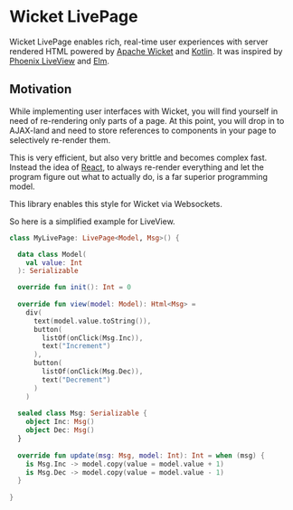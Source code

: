# Wicket LivePage

Wicket LivePage enables rich, real-time user experiences with server
rendered HTML powered by [Apache Wicket][wicket] and
[Kotlin][kotlin]. It was inspired by [Phoenix LiveView][phoenix] and
[Elm][elm].


## Motivation

While implementing user interfaces with Wicket, you will find yourself
in need of re-rendering only parts of a page. At this point, you will
drop in to AJAX-land and need to store references to components in
your page to selectively re-render them.

This is very efficient, but also very brittle and becomes complex
fast.  Instead the idea of [React][react], to always re-render
everything and let the program figure out what to actually do, is a
far superior programming model. 

This library enables this style for Wicket via Websockets.

So here is a simplified example for LiveView.


```kotlin
class MyLivePage: LivePage<Model, Msg>() {

  data class Model(
    val value: Int
  ): Serializable

  override fun init(): Int = 0
  
  override fun view(model: Model): Html<Msg> =
    div(
      text(model.value.toString()),
      button(
        listOf(onClick(Msg.Inc)),
        text("Increment")
      ),
      button(
        listOf(onClick(Msg.Dec)),
        text("Decrement")
      )
    )
  
  sealed class Msg: Serializable {
    object Inc: Msg()
    object Dec: Msg()
  }
  
  override fun update(msg: Msg, model: Int): Int = when (msg) {
    is Msg.Inc -> model.copy(value = model.value + 1)
    is Msg.Dec -> model.copy(value = model.value - 1)
  }
  
}
```


[wicket]: https://wicket.apache.org/
[phoenix]: https://github.com/phoenixframework/phoenix_live_view
[elm]: https://elm-lang.org/
[kotlin]: https://kotlinlang.org/
[react]: https://reactjs.org
